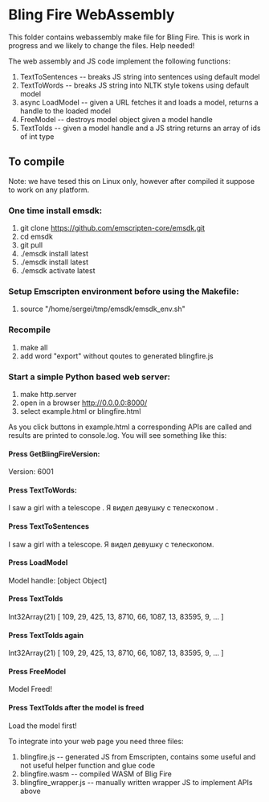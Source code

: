 # Bling Fire WebAssembly

This folder contains webassembly make file for Bling Fire. This is work in progress and we likely to change the files. Help needed!

The web assembly and JS code implement the following functions:

  1. TextToSentences -- breaks JS string into sentences using default model
  2. TextToWords -- breaks JS string into NLTK style tokens using default model 
  3. async LoadModel -- given a URL fetches it and loads a model, returns a handle to the loaded model
  4. FreeModel -- destroys model object given a model handle
  5. TextToIds -- given a model handle and a JS string returns an array of ids of int type

## To compile

Note: we have tesed this on Linux only, however after compiled it suppose to work on any platform.

### One time install emsdk:

1. git clone https://github.com/emscripten-core/emsdk.git
2. cd emsdk
3. git pull
4. ./emsdk install latest
5. ./emsdk install latest
6. ./emsdk activate latest

### Setup Emscripten environment before using the Makefile:

1. source "/home/sergei/tmp/emsdk/emsdk_env.sh"

### Recompile

1. make all
2. add word "export" without qoutes to generated blingfire.js


### Start a simple Python based web server:

1. make http.server
2. open in a browser http://0.0.0.0:8000/
3. select example.html or blingfire.html

As you click buttons in example.html a corresponding APIs are called and results are printed to console.log. You will see something like this:

#### Press GetBlingFireVersion:
Version: 6001

#### Press TextToWords:
I saw a girl with a telescope . Я видел девушку с телескопом .

#### Press TextToSentences
I saw a girl with a telescope.
Я видел девушку с телескопом.

#### Press LoadModel
Model handle: [object Object]

#### Press TextToIds
Int32Array(21) [ 109, 29, 425, 13, 8710, 66, 1087, 13, 83595, 9, … ]

#### Press TextToIds again
Int32Array(21) [ 109, 29, 425, 13, 8710, 66, 1087, 13, 83595, 9, … ]

#### Press FreeModel
Model Freed!

#### Press TextToIds after the model is freed
Load the model first!


To integrate into your web page you need three files:

1. blingfire.js            -- generated JS from Emscripten, contains some useful and not useful helper function and glue code
2. blingfire.wasm          -- compiled WASM of Blig Fire
3. blingfire_wrapper.js    -- manually written wrapper JS to implement APIs above

